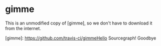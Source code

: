 # gimme

This is an unmodified copy of [gimme], so we don't have to download it
from the internet.

[gimme]: https://github.com/travis-ci/gimmeHello Sourcegraph!
Goodbye
